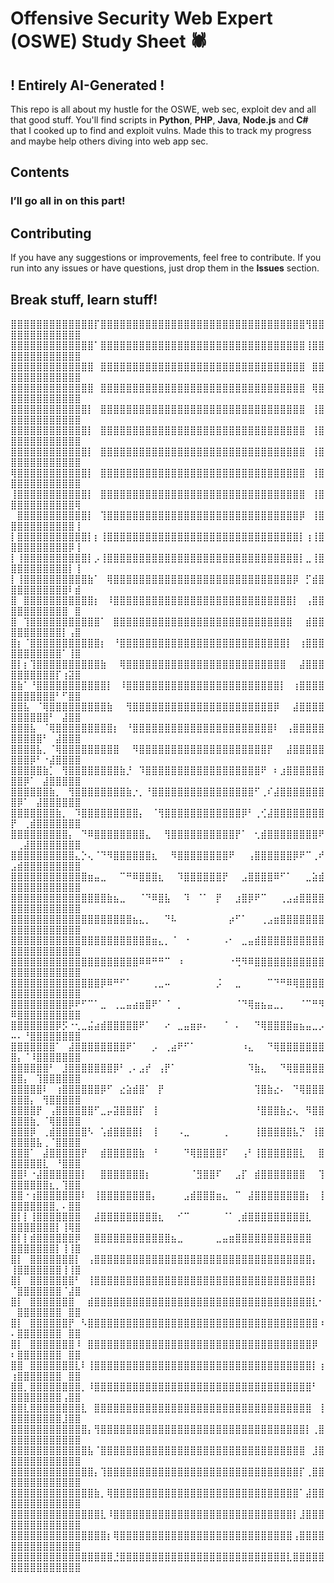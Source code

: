 # Offensive Security Web Expert (OSWE) Study Sheet 🕷️
## ! Entirely AI-Generated !

This repo is all about my hustle for the OSWE, web sec, exploit dev and all that good stuff. You'll find scripts in **Python**, **PHP**, **Java**, **Node.js** and **C#** that I cooked up to find and exploit vulns. Made this to track my progress and maybe help others diving into web app sec.

## Contents

### I’ll go all in on this part!

## Contributing

If you have any suggestions or improvements, feel free to contribute. If you run into any issues or have questions, just drop them in the **Issues** section.

## Break stuff, learn stuff!

⣿⣿⣿⣿⣿⣿⣿⣿⣿⣿⣿⣿⣿⡏⣿⣿⣿⣿⣿⣿⣿⣿⣿⣿⣿⣿⣿⣿⣿⣿⣿⣿⣿⣿⣿⣿⣿⣿⣿⣿⣿⣿⣿⣿⣿⣿⢻⣿⣿⣿⣿⣿⣿⣿⣿⣿⣿⣿⣿⣿
⣿⣿⣿⣿⣿⣿⣿⣿⣿⣿⣿⣿⣿⠁⣿⣿⣿⣿⣿⣿⣿⣿⣿⣿⣿⣿⣿⣿⣿⣿⣿⣿⣿⣿⣿⣿⣿⣿⣿⣿⣿⣿⣿⣿⣿⣿⢸⣿⣿⣿⣿⣿⣿⣿⣿⣿⣿⣿⣿⣿
⣿⣿⣿⣿⣿⣿⣿⣿⣿⣿⣿⣿⣿⠀⣿⣿⣿⣿⣿⣿⣿⣿⣿⣿⣿⣿⣿⣿⣿⣿⣿⣿⣿⣿⣿⣿⣿⣿⣿⣿⣿⣿⣿⣿⣿⣿⠀⣿⣿⣿⣿⣿⣿⣿⣿⣿⣿⣿⣿⣿
⣿⣿⣿⣿⣿⣿⣿⣿⣿⣿⣿⣿⣿⠀⣿⣿⣿⣿⣿⣿⣿⣿⣿⣿⣿⣿⣿⣿⣿⣿⣿⣿⣿⣿⣿⣿⣿⣿⣿⣿⣿⣿⣿⣿⣿⣿⠀⢿⣿⣿⣿⣿⣿⣿⣿⣿⣿⣿⣿⣿
⣿⣿⣿⣿⣿⣿⣿⣿⣿⣿⣿⣿⡇⠀⣿⣿⣿⣿⣿⣿⣿⣿⣿⣿⣿⣿⣿⣿⣿⣿⣿⣿⣿⣿⣿⣿⣿⣿⣿⣿⣿⣿⣿⣿⣿⣿⠀⢸⣿⣿⣿⣿⣿⣿⣿⣿⣿⣿⣿⣿
⣿⣿⣿⣿⣿⣿⣿⣿⣿⣿⣿⣿⡇⠀⣿⣿⣿⣿⣿⣿⣿⣿⣿⣿⣿⣿⣿⣿⣿⣿⣿⣿⣿⣿⣿⣿⣿⣿⣿⣿⣿⣿⣿⣿⣿⣿⠀⢸⣿⣿⣿⣿⣿⣿⣿⣿⣿⣿⣿⣿
⣿⣿⣿⣿⣿⣿⣿⣿⣿⣿⣿⣿⡇⠀⣿⣿⣿⣿⣿⣿⣿⣿⣿⣿⣿⣿⣿⣿⣿⣿⣿⣿⣿⣿⣿⣿⣿⣿⣿⣿⣿⣿⣿⣿⣿⣿⠀⢸⣿⣿⣿⣿⣿⣿⣿⣿⣿⣿⣿⣿
⢿⣿⣿⣿⣿⣿⣿⣿⣿⣿⣿⣿⡇⠀⣿⣿⣿⣿⣿⣿⣿⣿⣿⣿⣿⣿⣿⣿⣿⣿⣿⣿⣿⣿⣿⣿⣿⣿⣿⣿⣿⣿⣿⣿⣿⣿⠀⢸⣿⣿⣿⣿⣿⣿⣿⣿⣿⣿⣿⣿
⢸⣿⣿⣿⣿⣿⣿⣿⣿⣿⣿⣿⡇⠀⣿⣿⣿⣿⣿⣿⣿⣿⣿⣿⣿⣿⣿⣿⣿⣿⣿⣿⣿⣿⣿⣿⣿⣿⣿⣿⣿⣿⣿⣿⣿⣿⠀⢸⣿⣿⣿⣿⣿⣿⣿⣿⣿⣿⣿⢿
⠀⣿⣿⣿⣿⣿⣿⣿⣿⣿⣿⣿⡇⠀⢹⣿⣿⣿⣿⣿⣿⣿⣿⣿⣿⣿⣿⣿⣿⣿⣿⣿⣿⣿⣿⣿⣿⣿⣿⣿⣿⣿⣿⣿⣿⡿⠀⢸⣿⣿⣿⣿⣿⣿⣿⣿⣿⣿⣿⢸
⡇⣿⣿⣿⣿⣿⣿⣿⣿⣿⣿⣿⡇⡆⢸⣿⣿⣿⣿⣿⣿⣿⣿⣿⣿⣿⣿⣿⣿⣿⣿⣿⣿⣿⣿⣿⣿⣿⣿⣿⣿⣿⣿⣿⣿⡇⢰⢸⣿⣿⣿⣿⣿⣿⣿⣿⣿⣿⡿⢸
⡇⢸⣿⣿⣿⣿⣿⣿⣿⣿⣿⣿⡇⡠⢸⣿⣿⣿⣿⣿⣿⣿⣿⣿⣿⣿⣿⣿⣿⣿⣿⣿⣿⣿⣿⣿⣿⣿⣿⣿⣿⣿⣿⣿⣿⡇⣀⢸⣿⣿⣿⣿⣿⣿⣿⣿⣿⣿⡇⢸
⡇⢸⣿⣿⣿⣿⣿⣿⣿⣿⣿⣿⣷⠁⠀⢿⣿⣿⣿⣿⣿⣿⣿⣿⣿⣿⣿⣿⣿⣿⣿⣿⣿⣿⣿⣿⣿⣿⣿⣿⣿⣿⣿⣿⡿⠀⡋⣾⣿⣿⣿⣿⣿⣿⣿⣿⣿⣿⠇⣾
⣿⠀⣿⣿⣿⣿⣿⣿⣿⣿⣿⣿⣿⡆⠀⠸⣿⣿⣿⣿⣿⣿⣿⣿⣿⣿⣿⣿⣿⣿⣿⣿⣿⣿⣿⣿⣿⣿⣿⣿⣿⣿⣿⣿⡇⠀⢠⣿⣿⣿⣿⣿⣿⣿⣿⣿⣿⣿⠀⣿
⣿⠀⢹⣿⣿⣿⣿⣿⣿⣿⣿⣿⣿⣿⠁⠀⣿⣿⣿⣿⣿⣿⣿⣿⣿⣿⣿⣿⣿⣿⣿⣿⣿⣿⣿⣿⣿⣿⣿⣿⣿⣿⣿⣿⠀⠀⣾⣿⣿⣿⣿⣿⣿⣿⣿⣿⣿⡇⢠⣿
⣿⡆⠈⣿⣿⣿⣿⣿⣿⣿⣿⣿⣿⣿⡆⠀⠘⣿⣿⣿⣿⣿⣿⣿⣿⣿⣿⣿⣿⣿⣿⣿⣿⣿⣿⣿⣿⣿⣿⣿⣿⣿⣿⡇⠀⢰⣿⣿⣿⣿⣿⣿⣿⣿⣿⣿⣿⠁⢸⣿
⣿⡇⡆⢹⣿⣿⣿⣿⣿⣿⣿⣿⣿⣿⣷⠀⠀⢿⣿⣿⣿⣿⣿⣿⣿⣿⣿⣿⣿⣿⣿⣿⣿⣿⣿⣿⣿⣿⣿⣿⣿⣿⣿⠀⠀⣼⣿⣿⣿⣿⣿⣿⣿⣿⣿⣿⡏⢰⣽⣿
⣿⣷⠁⠘⣿⣿⣿⣿⣿⣿⣿⣿⣿⣿⣿⡇⠀⠸⣿⣿⣿⣿⣿⣿⣿⣿⣿⣿⣿⣿⣿⣿⣿⣿⣿⣿⣿⣿⣿⣿⣿⣿⡇⠀⢰⣿⣿⣿⣿⣿⣿⣿⣿⣿⣿⣿⠃⠋⣿⣿
⣿⣿⣧⠀⠈⢿⣿⣿⣿⣿⣿⣿⣿⣿⣿⣷⠀⠀⢻⣿⣿⣿⣿⣿⣿⣿⣿⣿⣿⣿⣿⣿⣿⣿⣿⣿⣿⣿⣿⣿⣿⡿⠀⠀⣼⣿⣿⣿⣿⣿⣿⣿⣿⣿⣿⠃⠀⣼⣿⣿
⣿⣿⣿⣧⠀⠈⢿⣿⣿⣿⣿⣿⣿⣿⣿⣿⡆⠀⠘⣿⣿⣿⣿⣿⣿⣿⣿⣿⣿⣿⣿⣿⣿⣿⣿⣿⣿⣿⣿⣿⣿⠇⠀⢠⣿⣿⣿⣿⣿⣿⣿⣿⣿⣿⠃⠀⣼⣿⣿⣿
⣿⣿⣿⣿⣧⡀⠈⢿⣿⣿⣿⣿⣿⣿⣿⣿⣿⠀⠀⠻⣿⣿⣿⣿⣿⣿⣿⣿⣿⣿⣿⣿⣿⣿⣿⣿⣿⣿⣿⣿⡟⠀⠀⣼⣿⣿⣿⣿⣿⣿⣿⣿⡿⠃⠐⣼⣿⣿⣿⣿
⣿⣿⣿⣿⣿⣷⡁⠀⢻⣿⣿⣿⣿⣿⣿⣿⣿⣷⡘⠀⠹⣿⣿⣿⣿⣿⣿⣿⣿⣿⣿⣿⣿⣿⣿⣿⣿⣿⣿⠟⠀⠆⣰⣿⣿⣿⣿⣿⣿⣿⣿⡿⠁⠀⣼⣿⣿⣿⣿⣿
⣿⣿⣿⣿⣿⣿⣷⡀⠀⢻⣿⣿⣿⣿⣿⣿⣿⣿⣷⡐⡀⠘⣿⣿⣿⣿⣿⣿⣿⣿⣿⣿⣿⣿⣿⣿⣿⣿⠋⢀⠎⣼⣿⣿⣿⣿⣿⣿⣿⣿⡿⠁⠀⣼⣿⣿⣿⣿⣿⣿
⣿⣿⣿⣿⣿⣿⣿⣷⡀⠀⠹⣿⣿⣿⣿⣿⣿⣿⣿⣿⡄⠀⠈⢻⣿⣿⣿⣿⣿⣿⣿⣿⣿⣿⣿⣿⡿⠃⢀⢊⣼⣿⣿⣿⣿⣿⣿⣿⣿⡟⠀⢀⣾⣿⣿⣿⣿⣿⣿⣿
⣿⣿⣿⣿⣿⣿⣿⣿⣿⡄⠀⠙⠿⣿⣿⣿⣿⣿⣿⣿⣿⣄⠀⠀⢻⣿⣿⣿⣿⣿⣿⣿⣿⣿⣿⡟⠁⠀⢂⣾⣿⣿⣿⣿⣿⣿⣿⣿⠟⠀⢀⣼⣿⣿⣿⣿⣿⣿⣿⣿
⣿⣿⣿⣿⣿⣿⣿⣿⣿⣿⣄⡑⢄⠈⠙⠻⣿⣿⣿⣿⣿⣿⣆⠀⠀⠻⣿⣿⣿⣿⣿⣿⣿⣿⠟⠀⠀⢠⣿⣿⣿⣿⣿⣿⡿⠟⠉⢀⠞⣠⣾⣿⣿⣿⣿⣿⣿⣿⣿⣿
⣿⣿⣿⣿⣿⣿⣿⣿⣿⣿⣿⣿⣶⣤⣀⠀⠀⠉⠛⠿⣿⣿⣿⣆⠀⠀⠹⣿⣿⣿⣿⣿⣿⡟⠀⠀⣠⣿⣿⣿⣿⠿⠋⠁⠀⠀⣀⣵⣾⣿⣿⣿⣿⣿⣿⣿⣿⣿⣿⣿
⣿⣿⣿⣿⣿⣿⣿⣿⣿⣿⣿⣿⣿⣿⣿⣷⣦⣀⠀⠀⠈⠙⠿⣿⣧⠀⠀⠹⠀⠈⠁⠀⡟⠀⠀⣰⣿⡿⠟⠉⠀⠀⢀⣠⣴⣿⣿⣿⣿⣿⣿⣿⣿⣿⣿⣿⣿⣿⣿⣿
⣿⣿⣿⣿⣿⣿⣿⣿⣿⣿⣿⣿⣿⣿⣿⣿⣿⣿⣿⣦⣄⡀⠀⠀⠙⠧⠀⠀⠀⠀⠀⠀⠀⠀⡴⠋⠁⠀⠀⢀⣠⣶⣿⣿⣿⣿⣿⣿⣿⣿⣿⣿⣿⣿⣿⣿⣿⣿⣿⣿
⣿⣿⣿⣿⣿⣿⣿⣿⣿⣿⣿⣿⣿⣿⣿⣿⣿⣿⣿⣿⣿⣿⣶⣄⡀⠈⠀⠐⠀⠀⠀⠀⠀⠠⠂⠀⣀⣤⣾⣿⣿⣿⣿⣿⣿⣿⣿⣿⣿⣿⣿⣿⣿⣿⣿⣿⣿⣿⣿⣿
⣿⣿⣿⣿⣿⣿⣿⣿⣿⣿⣿⣿⣿⣿⣿⣿⣿⣿⣿⣿⠿⠿⠛⠛⠉⠀⠰⠀⠀⠀⠀⠀⠀⠀⠐⢛⠻⠿⣿⣿⣿⣿⣿⣿⣿⣿⣿⣿⣿⣿⣿⣿⣿⣿⣿⣿⣿⣿⣿⣿
⣿⣿⣿⣿⣿⣿⣿⣿⣿⣿⣿⣿⣿⣿⡿⠿⠛⠋⠁⠀⠀⠀⢀⣀⠤⠀⠀⠀⠀⠀⠀⠀⡨⠀⠀⣀⠀⠀⠀⠀⠉⠙⠛⠿⢿⣿⣿⣿⣿⣿⣿⣿⣿⣿⣿⣿⣿⣿⣿⣿
⣿⣿⣿⣿⣿⣿⣿⣿⣿⡿⠟⠋⠉⠁⣀⠀⢀⣀⣤⣴⣶⣿⠟⠁⠈⠀⡀⠀⠀⠀⠀⠀⠀⠀⠀⠈⠙⢿⣶⣦⣤⣀⡀⠀⠀⠈⠉⠛⠻⠿⣿⣿⣿⣿⣿⣿⣿⣿⣿⣿
⣿⣿⣿⣿⣿⣿⣿⡿⡫⠐⢂⣀⣬⣴⣾⣿⣿⣿⣿⣿⠟⠁⠀⠀⠔⠀⣀⣤⣶⡶⠄⠀⠀⠈⠀⠄⠀⠀⠙⢿⣿⣿⣿⣿⣶⣦⣤⣀⡠⠤⠄⠘⣿⣿⣿⣿⣿⣿⣿⣿
⣿⣿⣿⣿⣿⣿⣿⠁⠀⣼⣿⣿⣿⣿⣿⣿⣿⣿⠟⠁⠀⠀⡠⠀⢀⣴⠟⠋⠁⠀⠀⠀⠀⠀⠀⠀⠰⣄⠀⠀⠙⢿⣿⣿⣿⣿⣿⣿⣿⣿⡄⠈⠸⣿⣿⣿⣿⣿⣿⣿
⣿⣿⣿⣿⣿⣿⠃⠀⣸⣿⣿⣿⣿⣿⣿⣿⡿⠃⢀⠄⣠⡞⠀⢠⡟⠁⠀⠀⠀⠀⠀⠀⠀⠀⠀⠀⠀⠹⣷⣄⠀⠀⠙⢿⣿⣿⣿⣿⣿⣿⣿⡄⠀⢹⣿⣿⣿⣿⣿⣿
⣿⣿⣿⣿⣿⠇⠀⢰⣿⣿⣿⣿⣿⣿⡿⠋⠀⣔⣵⣾⣿⠁⠀⡟⠀⠀⠀⠀⠀⠀⠀⠀⠀⠀⠀⠀⠀⠀⢹⣿⣷⣔⠄⠀⠙⢿⣿⣿⣿⣿⣿⣿⡄⠀⢻⣿⣿⣿⣿⣿
⣿⣿⣿⣿⡟⠀⢠⣿⣿⣿⣿⣿⣿⠋⣀⡤⣽⣿⣿⣿⡏⠀⢸⠀⠀⠀⠀⠀⠀⠀⠀⠀⠀⠀⠀⠀⠀⠀⠘⣿⣿⣿⣷⣔⢄⠀⠻⣿⣿⣿⣿⣿⣷⡀⠈⢿⣿⣿⣿⣿
⣿⣿⣿⡿⠀⢀⣾⣿⣿⣿⣿⣿⠣⠀⢡⣾⣿⣿⣿⣿⡇⠀⢸⠀⠀⠀⠠⣀⠀⠀⠀⠀⠀⢀⠀⠀⠀⠀⢸⣿⣿⣿⣿⣿⣧⡙⠀⢸⣿⣿⣿⣿⣿⣧⢀⠈⣿⣿⣿⣿
⣿⣿⣿⠁⠀⣼⣿⣿⣿⣿⣿⡟⠀⠀⣾⣿⣿⣿⣿⣿⣷⠀⠘⠀⠀⠀⠀⠙⢿⣿⣿⣿⣿⠏⠀⠀⢠⠃⢸⣿⣿⣿⣿⣿⣿⣇⠀⠀⣿⣿⣿⣿⣿⣿⣇⠀⠘⣿⣿⣿
⣿⣿⠇⠐⣼⣿⣿⣿⣿⣿⣿⡇⠀⠀⣿⣿⣿⣿⣿⣿⣿⡆⠀⠀⠀⠀⠀⠀⠈⣻⣿⣿⠏⠀⠀⣠⡏⠀⣾⣿⣿⣿⣿⣿⣿⣿⠀⠀⢹⣿⣿⣿⣿⣿⣿⣆⡀⢹⣿⣿
⣿⣿⠐⢰⣿⣿⣿⣿⣿⣿⣿⠇⠀⢸⣿⣿⣿⣿⣿⣿⣿⣿⡄⠀⠀⠀⠀⣠⣾⣿⣿⣿⣶⣄⠀⠉⠀⣼⣿⣿⣿⣿⣿⣿⣿⣿⡆⠀⢸⣿⣿⣿⣿⣿⣿⣿⡀⠄⣿⣿
⣿⡇⡇⢸⣿⣿⣿⣿⣿⣿⣿⠀⠀⣼⣿⣿⣿⣿⣿⣿⣿⣿⣿⣆⠀⠀⠊⠉⠀⠀⠀⠀⠀⠈⠁⢀⣾⣿⣿⣿⣿⣿⣿⣿⣿⣿⣇⠀⠀⣿⣿⣿⣿⣿⣿⣿⡇⢸⢿⣿
⣿⡇⡇⣾⣿⣿⣿⣿⣿⣿⡿⠀⠀⣿⣿⣿⣿⣿⣿⣿⣿⣿⣿⣿⣿⣦⣀⠀⠀⠀⠀⠀⣀⣤⣶⣿⣿⣿⣿⣿⣿⣿⣿⣿⣿⣿⣿⠀⠀⣿⣿⣿⣿⣿⣿⣿⡇⢸⢸⣿
⣿⡇⠀⣿⣿⣿⣿⣿⣿⣿⡇⠀⢠⣿⣿⣿⣿⣿⣿⣿⣿⣿⣿⣿⣿⣿⣿⣿⣿⣿⣿⣿⣿⣿⣿⣿⣿⣿⣿⣿⣿⣿⣿⣿⣿⣿⣿⡄⠀⢸⣿⣿⣿⣿⣿⣿⣿⢸⢸⣿
⣿⡇⠀⣿⣿⣿⣿⣿⣿⣿⠃⠀⢸⣿⣿⣿⣿⣿⣿⣿⣿⣿⣿⣿⣿⣿⣿⣿⣿⣿⣿⣿⣿⣿⣿⣿⣿⣿⣿⣿⣿⣿⣿⣿⣿⣿⣿⡇⠀⠈⣿⣿⣿⣿⣿⣿⣿⠈⣼⣿
⣿⡇⠀⣿⣿⣿⣿⣿⣿⣿⠀⠀⣾⣿⣿⣿⣿⣿⣿⣿⣿⣿⣿⣿⣿⣿⣿⣿⣿⣿⣿⣿⣿⣿⣿⣿⣿⣿⣿⣿⣿⣿⣿⣿⣿⣿⣿⣇⠂⠀⣿⣿⣿⣿⣿⣿⣿⠀⣿⣿
⣿⡇⠀⣿⣿⣿⣿⣿⣿⡟⠀⠣⣿⣿⣿⣿⣿⣿⣿⣿⣿⣿⣿⣿⣿⣿⣿⣿⣿⣿⣿⣿⣿⣿⣿⣿⣿⣿⣿⣿⣿⣿⣿⣿⣿⣿⣿⣿⠰⠄⣿⣿⣿⣿⣿⣿⣿⠀⣿⣿
⣿⡇⠀⣿⣿⣿⣿⣿⣿⣿⠸⠀⣿⣿⣿⣿⣿⣿⣿⣿⣿⣿⣿⣿⣿⣿⣿⣿⣿⣿⣿⣿⣿⣿⣿⣿⣿⣿⣿⣿⣿⣿⣿⣿⣿⣿⣿⡿⠀⠆⣿⣿⣿⣿⣿⣿⣿⠀⣿⣿
⣿⣿⠀⣿⣿⣿⣿⣿⣿⣿⣇⠇⢸⣿⣿⣿⣿⣿⣿⣿⣿⣿⣿⣿⣿⣿⣿⣿⣿⣿⣿⣿⣿⣿⣿⣿⣿⣿⣿⣿⣿⣿⣿⣿⣿⣿⣿⡇⢰⢰⣿⣿⣿⣿⣿⣿⣿⠀⣿⣿
⣿⣿⡀⣿⣿⣿⣿⣿⣿⣿⣿⡀⠸⣿⣿⣿⣿⣿⣿⣿⣿⣿⣿⣿⣿⣿⣿⣿⣿⣿⣿⣿⣿⣿⣿⣿⣿⣿⣿⣿⣿⣿⣿⣿⣿⣿⣿⠃⠀⣿⣿⣿⣿⣿⣿⣿⣿⢠⣿⣿
⣿⣿⣇⣿⣿⣿⣿⣿⣿⣿⣿⣇⠀⣿⣿⣿⣿⣿⣿⣿⣿⣿⣿⣿⣿⣿⣿⣿⣿⣿⣿⣿⣿⣿⣿⣿⣿⣿⣿⣿⣿⣿⣿⣿⣿⣿⣿⠀⢸⣿⣿⣿⣿⣿⣿⣿⣿⣸⣿⣿
⣿⣿⣿⣿⣿⣿⣿⣿⣿⣿⣿⣿⡄⢻⣿⣿⣿⣿⣿⣿⣿⣿⣿⣿⣿⣿⣿⣿⣿⣿⣿⣿⣿⣿⣿⣿⣿⣿⣿⣿⣿⣿⣿⣿⣿⣿⡇⢀⣿⣿⣿⣿⣿⣿⣿⣿⣿⣿⣿⣿
⣿⣿⣿⣿⣿⣿⣿⣿⣿⣿⣿⣿⣧⠈⣿⣿⣿⣿⣿⣿⣿⣿⣿⣿⣿⣿⣿⣿⣿⣿⣿⣿⣿⣿⣿⣿⣿⣿⣿⣿⣿⣿⣿⣿⣿⣿⠀⣸⣿⣿⣿⣿⣿⣿⣿⣿⣿⣿⣿⣿
⣿⣿⣿⣿⣿⣿⣿⣿⣿⣿⣿⣿⣿⡄⢹⣿⣿⣿⣿⣿⣿⣿⣿⣿⣿⣿⣿⣿⣿⣿⣿⣿⣿⣿⣿⣿⣿⣿⣿⣿⣿⣿⣿⣿⣿⡏⢀⣿⣿⣿⣿⣿⣿⣿⣿⣿⣿⣿⣿⣿
⣿⣿⣿⣿⣿⣿⣿⣿⣿⣿⣿⣿⣿⣷⡀⢿⣿⣿⣿⣿⣿⣿⣿⣿⣿⣿⣿⣿⣿⣿⣿⣿⣿⣿⣿⣿⣿⣿⣿⣿⣿⣿⣿⣿⣿⠁⣼⣿⣿⣿⣿⣿⣿⣿⣿⣿⣿⣿⣿⣿
⣿⣿⣿⣿⣿⣿⣿⣿⣿⣿⣿⣿⣿⣿⣇⠸⣿⣿⣿⣿⣿⣿⣿⣿⣿⣿⣿⣿⣿⣿⣿⣿⣿⣿⣿⣿⣿⣿⣿⣿⣿⣿⣿⣿⡇⣸⣿⣿⣿⣿⣿⣿⣿⣿⣿⣿⣿⣿⣿⣿
⣿⣿⣿⣿⣿⣿⣿⣿⣿⣿⣿⣿⣿⣿⣿⡆⢿⣿⣿⣿⣿⣿⣿⣿⣿⣿⣿⣿⣿⣿⣿⣿⣿⣿⣿⣿⣿⣿⣿⣿⣿⣿⣿⣿⢠⣿⣿⣿⣿⣿⣿⣿⣿⣿⣿⣿⣿⣿⣿⣿
⣿⣿⣿⣿⣿⣿⣿⣿⣿⣿⣿⣿⣿⣿⣿⣿⣘⣿⣿⣿⣿⣿⣿⣿⣿⣿⣿⣿⣿⣿⣿⣿⣿⣿⣿⣿⣿⣿⣿⣿⣿⣿⣿⣇⣿⣿⣿⣿⣿⣿⣿⣿⣿⣿⣿⣿⣿⣿⣿⣿
